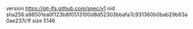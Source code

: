 version https://git-lfs.github.com/spec/v1
oid sha256:a88501ea0f123b8f0513100d8d52303bbafa7c931360b0bab29b63a0ae237c1f
size 5146
